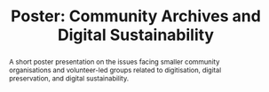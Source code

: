 ---
abstract: A short poster presentation on the issues facing smaller community organisations
  and volunteer-led groups related to digitisation, digital preservation, and digital
  sustainability.
creators:
- Wilson, Audrey
date: null
document_url: https://az659834.vo.msecnd.net/eventsairwesteuprod/production-inconference-public/50d3e432ee8d4b55b83079b2cb7b31ea
grand_parent: iPRES
institutions:
- Scottish Council on Archives
keywords:
- community
- archives
- digitisation
- digital preservation
landing_page_url: null
language: eng
layout: publication
license: CC-BY 4.0 International
notes_url: null
parent: iPRES 2022
presentation_url: null
publication_type: poster
size: null
source_name: iPRES
title: 'Poster: Community Archives and Digital Sustainability'
year: 2022
---